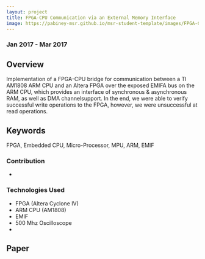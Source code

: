 ```yaml
---
layout: project
title: FPGA-CPU Communication via an External Memory Interface
image: https://pabiney-msr.github.io/msr-student-template/images/FPGA-CPU.jpg
---
```

### Jan 2017 - Mar 2017

## Overview
Implementation of a FPGA-CPU bridge for communication between a TI AM1808 ARM CPU and an Altera FPGA over the exposed EMIFA bus on the ARM CPU, which provides an interface of synchronous & asynchronous RAM, as well as DMA channelsupport. In the end, we were able to verify successful write operations to the FPGA, however, we were unsuccessful at read operations.

## Keywords
FPGA, Embedded CPU, Micro-Processor, MPU, ARM, EMIF

### Contribution
* 

### Technologies Used
* FPGA (Altera Cyclone IV)
* ARM CPU (AM1808)
* EMIF
* 500 Mhz Oscilloscope
*

## Paper
